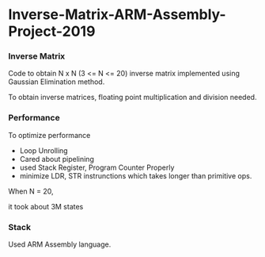 # Inverse-Matrix-ARM-Assembly-Project-2019

### Inverse Matrix

Code to obtain N x N (3 <= N <= 20) inverse matrix implemented using Gaussian Elimination method.

To obtain inverse matrices, floating point multiplication and division needed.

### Performance

To optimize performance
- Loop Unrolling
- Cared about pipelining
- used Stack Register, Program Counter Properly
- minimize LDR, STR instrunctions which takes longer than primitive ops.

When N = 20,

it took about 3M states

### Stack

Used ARM Assembly language.


